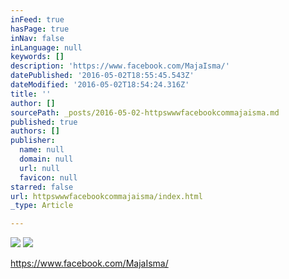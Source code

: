 ```yaml
---
inFeed: true
hasPage: true
inNav: false
inLanguage: null
keywords: []
description: 'https://www.facebook.com/MajaIsma/'
datePublished: '2016-05-02T18:55:45.543Z'
dateModified: '2016-05-02T18:54:24.316Z'
title: ''
author: []
sourcePath: _posts/2016-05-02-httpswwwfacebookcommajaisma.md
published: true
authors: []
publisher:
  name: null
  domain: null
  url: null
  favicon: null
starred: false
url: httpswwwfacebookcommajaisma/index.html
_type: Article

---
```

![](https://the-grid-user-content.s3-us-west-2.amazonaws.com/4fe086b5-4d87-43b3-a4db-04b14947ff4d.jpg)
![](https://the-grid-user-content.s3-us-west-2.amazonaws.com/f8e6e52a-9e90-45f9-a458-a23fb08e1afc.jpg)

https://www.facebook.com/MajaIsma/